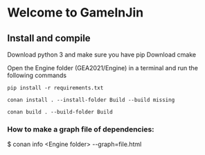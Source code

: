 # Welcome to GameInJin

## Install and compile

Download python 3 and make sure you have pip
Download cmake

Open the Engine folder (GEA2021/Engine) in a terminal and run the following commands 

`pip install -r requirements.txt` 

`conan install . --install-folder Build --build missing`

`conan build . --build-folder Build`


### How to make a graph file of dependencies:

$ conan info \<Engine folder> --graph=file.html